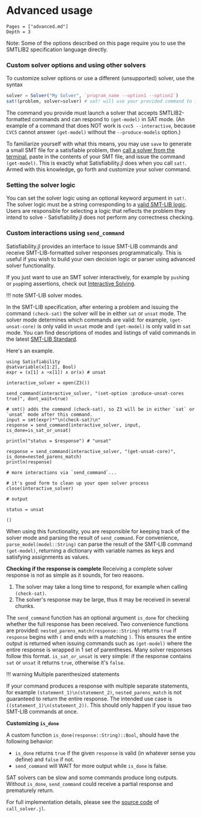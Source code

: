 # Advanced usage
```@contents
Pages = ["advanced.md"]
Depth = 3
```

Note: Some of the options described on this page require you to use the SMTLIB2 specification language directly.

### Custom solver options and using other solvers
To customize solver options or use a different (unsupported) solver, use the syntax

```julia
solver = Solver("My Solver", `program_name --option1 --option2`)
sat!(problem, solver=solver) # sat! will use your provided command to invoke the solver
```

The command you provide must launch a solver that accepts SMTLIB2-formatted commands and can respond to `(get-model)` in SAT mode. (An example of a command that does NOT work is `cvc5 --interactive`, because `CVC5` cannot answer `(get-model)` without the `--produce-models` option.)

To familiarize yourself with what this means, you may use `save` to generate a small SMT file for a satisfiable problem, then [call a solver from the terminal](installation.md#installing-a-solver), paste in the contents of your SMT file, and issue the command `(get-model)`. This is exactly what Satisfiability.jl does when you call  `sat!`. Armed with this knowledge, go forth and customize your solver command.

### Setting the solver logic
You can set the solver logic using an optional keyword argument in `sat!`.
The solver logic must be a string corresponding to a [valid SMT-LIB logic](http://smtlib.cs.uiowa.edu/logics.shtml). Users are responsible for selecting a logic that reflects the problem they intend to solve - Satisfiability.jl does not perform any correctness checking.

### Custom interactions using `send_command`
Satisfiability.jl provides an interface to issue SMT-LIB commands and receive SMT-LIB-formatted solver responses programmatically. This is useful if you wish to build your own decision logic or parser using advanced solver functionality.

If you just want to use an SMT solver interactively, for example by `push`ing or `pop`ping assertions, check out [Interactive Solving](interactive.md).

!!! note SMT-LIB solver modes.

In the SMT-LIB specification, after entering a problem and issuing the command `(check-sat)` the solver will be in either `sat` or `unsat` mode. The solver mode determines which commands are valid: for example, `(get-unsat-core)` is only valid in `unsat` mode and `(get-model)` is only valid in `sat` mode. You can find descriptions of modes and listings of valid commands in the latest [SMT-LIB Standard](http://www.smtlib.org/).

Here's an example.
```jldoctest; output = false
using Satisfiability
@satvariable(x[1:2], Bool)
expr = (x[1] ∧ ¬x[1]) ∧ or(x) # unsat

interactive_solver = open(Z3())

send_command(interactive_solver, "(set-option :produce-unsat-cores true)", dont_wait=true)

# smt() adds the command (check-sat), so Z3 will be in either `sat` or `unsat` mode after this command.
input = smt(expr)*"\n(check-sat)\n"
response = send_command(interactive_solver, input, is_done=is_sat_or_unsat)

println("status = $response") # "unsat"

response = send_command(interactive_solver, "(get-unsat-core)", is_done=nested_parens_match)
println(response)

# more interactions via `send_command`...

# it's good form to clean up your open solver process
close(interactive_solver)

# output

status = unsat

()
```

When using this functionality, you are responsible for keeping track of the solver mode and parsing the result of `send_command`. For convenience, `parse_model(model::String)` can parse the result of the SMT-LIB command `(get-model)`, returning a dictionary with variable names as keys and satisfying assignments as values.


**Checking if the response is complete**
Receiving a complete solver response is not as simple as it sounds, for two reasons.
1. The solver may take a long time to respond, for example when calling `(check-sat)`.
2. The solver's response may be large, thus it may be received in several chunks.

The `send_command` function has an optional argument `is_done` for checking whether the full response has been received. Two convenience functions are provided: `nested_parens_match(response::String)` returns `true` if `response` begins with `(` and ends with a matching `)`. This ensures the entire output is returned when issuing commands such as `(get-model)` where the entire response is wrapped in 1 set of parentheses. Many solver responses follow this format.
`is_sat_or_unsat` is very simple: if the response contains `sat` or `unsat` it returns `true`, otherwise it's `false`.

!!! warning Multiple parenthesized statements

If your command produces a response with multiple separate statements, for example `(statement_1)\n(statement_2)`, `nested_parens_match` is not guaranteed to return the entire response. The intended use case is `((statement_1)\n(statement_2))`. This should only happen if you issue two SMT-LIB commands at once.

**Customizing `is_done`**

A custom function `is_done(response::String)::Bool`, should have the following behavior:
* `is_done` returns `true` if the given `response` is valid (in whatever sense you define) and `false` if not.
* `send_command` will WAIT for more output while `is_done` is false.

SAT solvers can be slow and some commands produce long outputs. Without `is_done`, `send_command` could receive a partial response and prematurely return.

For full implementation details, please see the [source code](https://github.com/elsoroka/Satisfiability.jl/blob/main/src/call_solver.jl) of `call_solver.jl`.